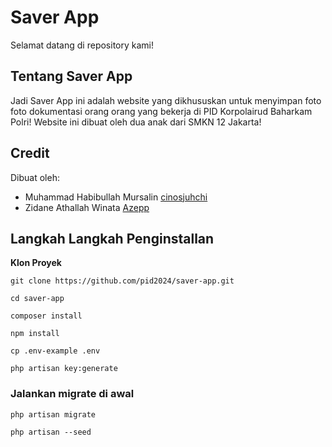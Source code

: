 # Saver App
Selamat datang di repository kami!

## Tentang Saver App
Jadi Saver App ini adalah website yang dikhususkan untuk menyimpan foto foto dokumentasi orang orang yang bekerja di PID Korpolairud Baharkam Polri!
Website ini dibuat oleh dua anak dari SMKN 12 Jakarta!

## Credit
Dibuat oleh: 
- Muhammad Habibullah Mursalin [cinosjuhchi](https://github.com/cinosjuhchi)
- Zidane Athallah Winata [Azepp](https://github.com/Azepp)

## Langkah Langkah Penginstallan

**Klon Proyek**

```shell
git clone https://github.com/pid2024/saver-app.git
```

```shell
cd saver-app
```

```shell
composer install
```

```shell
npm install
```

```shell
cp .env-example .env
```

```shell
php artisan key:generate
```

### Jalankan migrate di awal

```shell
php artisan migrate
```

```shell
php artisan --seed
```